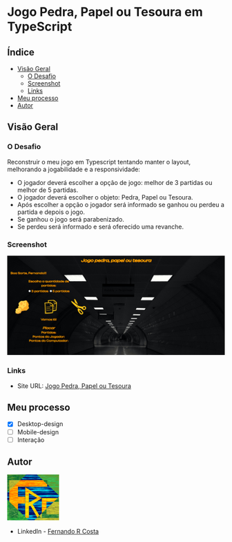 # Jogo Pedra, Papel ou Tesoura em TypeScript

## Índice

- [Visão Geral](#visão-geral)
  - [O Desafio](#o-desafio)
  - [Screenshot](#screenshot)
  - [Links](#links)
- [Meu processo](#meu-processo)
- [Autor](#autor)

## Visão Geral

### O Desafio

Reconstruir o meu jogo em Typescript tentando manter o layout, melhorando a jogabilidade e a responsividade:

- O jogador deverá escolher a opção de jogo: melhor de 3 partidas ou melhor de 5 partidas.
- O jogador deverá escolher o objeto: Pedra, Papel ou Tesoura.
- Após escolher a opção o jogador será informado se ganhou ou perdeu a partida e depois o jogo.
- Se ganhou o jogo será parabenizado.
- Se perdeu será informado e será oferecido uma revanche.

### Screenshot

![Original](./assets/screenshots/Jogo-Pedra-Papel-Tesoura-original.png)

### Links

- Site URL: [Jogo Pedra, Papel ou Tesoura](https://jogo-pedra-papel-tesoura-ts.vercel.app/)

## Meu processo

- [x] Desktop-design
- [ ] Mobile-design
- [ ] Interação

## Autor

<img src="./assets/imagens/FRC.gif" width=120px>

- LinkedIn - [Fernando R Costa](https://www.linkedin.com/in/fernando-r-costa/)